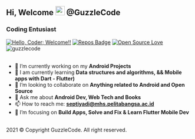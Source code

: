 ## Hi, Welcome <img src="https://media.giphy.com/media/hvRJCLFzcasrR4ia7z/giphy.gif" width="25px"> @GuzzleCode

### Coding Entusiast

[![Hello, Coder; Welcome!!](https://img.shields.io/badge/Hello,Coder!-Welcome-orange.svg?style=flat&logo=github)](https://github.com/guzzlecode/guzzlecode) 
[![Repos Badge](https://badges.pufler.dev/repos/guzzlecode)](https://github.com/guzzlecode?tab=repositories)
[![Open Source Love](https://badges.frapsoft.com/os/v2/open-source.svg?v=103)](https://github.com/guzzlecode/MySQL-Database)
<a> <img src="https://komarev.com/ghpvc/?username=guzzlecode&label=Profile%20views&color=00ff00&style=flat-circle" alt="guzzlecode" /> </a>
<br /><br />
- 🔭 I’m currently working on my **Android Projects**
- 🧠 I am currently learning **Data structures and algorithms, && Mobile apps with Dart - Flutter)**
- 👯 I’m looking to collaborate on **Anything related to Android and Open Source**
- 💬 Ask me about **Android Dev, Web Tech and Books**
- 📫 How to reach me: **septiyadi@mhs.pelitabangsa.ac.id**
- 🎯 I’m focusing on **Build Apps, Solve and Fix & Learn Flutter Mobile Dev**
<br />
2021 © Copyright GuzzleCode. All right reserved.
